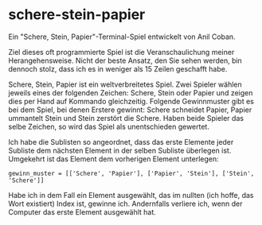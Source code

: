 # schere-stein-papier

Ein "Schere, Stein, Papier"-Terminal-Spiel entwickelt von Anil Coban. 

Ziel dieses oft programmierte Spiel ist die Veranschaulichung meiner Herangehensweise. Nicht der beste Ansatz, den Sie sehen werden, bin dennoch stolz, dass ich es in weniger als 15 Zeilen geschafft habe. 

Schere, Stein, Papier ist ein weltverbreitetes Spiel. Zwei Spieler wählen jeweils eines der folgenden Zeichen: Schere, Stein oder Papier und zeigen dies per Hand auf Kommando gleichzeitig. Folgende Gewinnmuster gibt es bei dem Spiel, bei denen Erstere gewinnt: Schere schneidet Papier, Papier ummantelt Stein und Stein zerstört die Schere. Haben beide Spieler das selbe Zeichen, so wird das Spiel als unentschieden gewertet.

Ich habe die Sublisten so angeordnet, dass das erste Elemente jeder Subliste dem nächsten Element in der selben Subliste überlegen ist. Umgekehrt ist das Element dem vorherigen Element unterlegen:

```gewinn_muster = [['Schere', 'Papier'], ['Papier', 'Stein'], ['Stein', 'Schere']]```

Habe ich in dem Fall ein Element ausgewählt, das im nullten (ich hoffe, das Wort existiert) Index ist, gewinne ich. Andernfalls verliere ich, wenn der Computer das erste Element ausgewählt hat.
